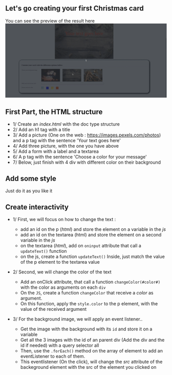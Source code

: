 ## Let's go creating your first Christmas card
You can see the preview of the result here
<img src="./christmas_card.gif" />

## First Part, the HTML structure
- 1/ Create an *index.html* with the doc type structure
- 2/ Add an h1 tag with a title
- 3/ Add a picture (One on the web : https://images.pexels.com/photos) and a p tag with the sentence 'Your text goes here'
- 4/ Add three picture, with the one you have above
- 5/ Add a form with a label and a textarea
- 6/ A p tag with the sentence 'Choose a color for your message'
- 7/ Below, just finish with 4 div with different color on their background

## Add some style
Just do it as you like it

## Create interactivity
- 1/ First, we will focus on how to change the text :
    - add an id on the p (*html*) and store the element on a variable in the *js*
    - add an id on the textarea (html) and store the element on a second variable in the *js*
    - on the textarea (*html*), add on `oninput` attribute that call a `updateText()` function
    - on the js, create a function `updateText()`
        Inside, just match the value of the p element to the textarea value

- 2/ Second, we will change the color of the text
  - Add an onClick attribute, that call a function `changeColor(#color#)` with the color as arguments on each `div`
  - On the `JS`, create a function `changeColor` that receive a *color* as argument.
  - On this function, apply the `style.color` to the p element, with the value of the received argument

- 3/ For the background image, we will apply an event listener..
  - Get the image with the background with its `id` and store it on a variable
  - Get all the 3 images with the id of an parent div (Add the div and the id if needed) with a query selector all
  - Then, use the `.forEach()` method on the array of element to add an eventListener to each of them.
  - This eventlistener (On the click), will change the *src* attribute of the backeground element with the src of the element you clicked on

